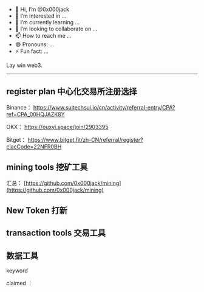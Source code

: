 - 👋 Hi, I’m @0x000jack
- 👀 I’m interested in ...
- 🌱 I’m currently learning ...
- 💞️ I’m looking to collaborate on ...
- 📫 How to reach me ...
- 😄 Pronouns: ...
- ⚡ Fun fact: ...

<!---
0x000jack/0x000jack is a ✨ special ✨ repository because its `README.md` (this file) appears on your GitHub profile.
You can click the Preview link to take a look at your changes.
--->

Lay win web3.


---

## register plan  中心化交易所注册选择

Binance： https://www.suitechsui.io/cn/activity/referral-entry/CPA?ref=CPA_00HQJAZK8Y

OKX： https://ouxyi.space/join/2903395

Bitget： https://www.bitget.fit/zh-CN/referral/register?clacCode=22NFR0BH


## mining tools  挖矿工具

汇总： [https://github.com/0x000jack/mining](https://github.com/0x000jack/mining)



## New Token 打新



## transaction tools  交易工具  



## 数据工具




keyword

claimed ｜ 


